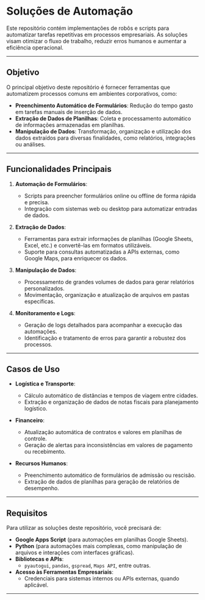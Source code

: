 # Soluções de Automação

Este repositório contém implementações de robôs e scripts para automatizar tarefas repetitivas em processos empresariais. As soluções visam otimizar o fluxo de trabalho, reduzir erros humanos e aumentar a eficiência operacional.

---

## **Objetivo**

O principal objetivo deste repositório é fornecer ferramentas que automatizem processos comuns em ambientes corporativos, como:

- **Preenchimento Automático de Formulários**: Redução do tempo gasto em tarefas manuais de inserção de dados.
- **Extração de Dados de Planilhas**: Coleta e processamento automático de informações armazenadas em planilhas.
- **Manipulação de Dados**: Transformação, organização e utilização dos dados extraídos para diversas finalidades, como relatórios, integrações ou análises.

---

## **Funcionalidades Principais**

1. **Automação de Formulários**:
   - Scripts para preencher formulários online ou offline de forma rápida e precisa.
   - Integração com sistemas web ou desktop para automatizar entradas de dados.

2. **Extração de Dados**:
   - Ferramentas para extrair informações de planilhas (Google Sheets, Excel, etc.) e convertê-las em formatos utilizáveis.
   - Suporte para consultas automatizadas a APIs externas, como Google Maps, para enriquecer os dados.

3. **Manipulação de Dados**:
   - Processamento de grandes volumes de dados para gerar relatórios personalizados.
   - Movimentação, organização e atualização de arquivos em pastas específicas.

4. **Monitoramento e Logs**:
   - Geração de logs detalhados para acompanhar a execução das automações.
   - Identificação e tratamento de erros para garantir a robustez dos processos.

---

## **Casos de Uso**

- **Logística e Transporte**:
  - Cálculo automático de distâncias e tempos de viagem entre cidades.
  - Extração e organização de dados de notas fiscais para planejamento logístico.

- **Financeiro**:
  - Atualização automática de contratos e valores em planilhas de controle.
  - Geração de alertas para inconsistências em valores de pagamento ou recebimento.

- **Recursos Humanos**:
  - Preenchimento automático de formulários de admissão ou rescisão.
  - Extração de dados de planilhas para geração de relatórios de desempenho.

---

## **Requisitos**

Para utilizar as soluções deste repositório, você precisará de:

- **Google Apps Script** (para automações em planilhas Google Sheets).
- **Python** (para automações mais complexas, como manipulação de arquivos e interações com interfaces gráficas).
- **Bibliotecas e APIs**:
  - `pyautogui`, `pandas`, `gspread`, `Maps API`, entre outras.
- **Acesso às Ferramentas Empresariais**:
  - Credenciais para sistemas internos ou APIs externas, quando aplicável.

---

